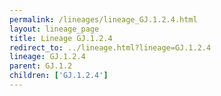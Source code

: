 ```yaml
---
permalink: /lineages/lineage_GJ.1.2.4.html
layout: lineage_page
title: Lineage GJ.1.2.4
redirect_to: ../lineage.html?lineage=GJ.1.2.4
lineage: GJ.1.2.4
parent: GJ.1.2
children: ['GJ.1.2.4']
---
```

